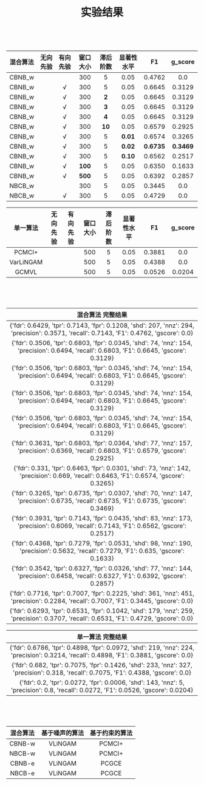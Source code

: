 <h1 align="center">实验结果</h1>

&nbsp;

&nbsp;

| 混合算法 | 无向先验 | 有向先验 | 窗口大小 | 滞后阶数 | 显著性水平 |     F1     |  g_score   |
| :------: | :------: | :------: | :------: | :------: | :--------: | :--------: | :--------: |
|  CBNB_w  |          |          |   300    |    5     |    0.05    |   0.4762   |    0.0     |
|  CBNB_w  |          |    √     |   300    |    5     |    0.05    |   0.6645   |   0.3129   |
|  CBNB_w  |          |    √     |   300    |  **2**   |    0.05    |   0.6645   |   0.3129   |
|  CBNB_w  |          |    √     |   300    |  **3**   |    0.05    |   0.6645   |   0.3129   |
|  CBNB_w  |          |    √     |   300    |  **4**   |    0.05    |   0.6645   |   0.3129   |
|  CBNB_w  |          |    √     |   300    |  **10**  |    0.05    |   0.6579   |   0.2925   |
|  CBNB_w  |          |    √     |   300    |    5     |  **0.01**  |   0.6574   |   0.3265   |
|  CBNB_w  |          |    √     |   300    |    5     |  **0.02**  | **0.6735** | **0.3469** |
|  CBNB_w  |          |    √     |   300    |    5     |  **0.10**  |   0.6562   |   0.2517   |
|  CBNB_w  |          |    √     | **100**  |    5     |    0.05    |   0.6350   |   0.1633   |
|  CBNB_w  |          |    √     | **500**  |    5     |    0.05    |   0.6392   |   0.2857   |
|  NBCB_w  |          |          |   300    |    5     |    0.05    |   0.3445   |    0.0     |
|  NBCB_w  |          |    √     |   300    |    5     |    0.05    |   0.4729   |    0.0     |

| 单一算法  | 无向先验 | 有向先验 | 窗口大小 | 滞后阶数 | 显著性水平 |   F1   | g_score |
| :-------: | :------: | :------: | :------: | :------: | :--------: | :----: | :-----: |
|  PCMCI+   |          |          |   500    |    5     |    0.05    | 0.3881 |   0.0   |
| VarLiNGAM |          |          |   500    |    5     |    0.05    | 0.4388 |   0.0   |
|   GCMVL   |          |          |   500    |    5     |    0.05    | 0.0526 | 0.0204  |

&nbsp;

&nbsp;

|                      混合算法 完整结果                       |
| :----------------------------------------------------------: |
| {'fdr': 0.6429, 'tpr': 0.7143, 'fpr': 0.1208, 'shd': 207, 'nnz': 294, 'precision': 0.3571, 'recall': 0.7143, 'F1': 0.4762, 'gscore': 0.0} |
| {'fdr': 0.3506, 'tpr': 0.6803, 'fpr': 0.0345, 'shd': 74, 'nnz': 154, 'precision': 0.6494, 'recall': 0.6803, 'F1': 0.6645, 'gscore': 0.3129} |
| {'fdr': 0.3506, 'tpr': 0.6803, 'fpr': 0.0345, 'shd': 74, 'nnz': 154, 'precision': 0.6494, 'recall': 0.6803, 'F1': 0.6645, 'gscore': 0.3129} |
| {'fdr': 0.3506, 'tpr': 0.6803, 'fpr': 0.0345, 'shd': 74, 'nnz': 154, 'precision': 0.6494, 'recall': 0.6803, 'F1': 0.6645, 'gscore': 0.3129} |
| {'fdr': 0.3506, 'tpr': 0.6803, 'fpr': 0.0345, 'shd': 74, 'nnz': 154, 'precision': 0.6494, 'recall': 0.6803, 'F1': 0.6645, 'gscore': 0.3129} |
| {'fdr': 0.3631, 'tpr': 0.6803, 'fpr': 0.0364, 'shd': 77, 'nnz': 157, 'precision': 0.6369, 'recall': 0.6803, 'F1': 0.6579, 'gscore': 0.2925} |
| {'fdr': 0.331, 'tpr': 0.6463, 'fpr': 0.0301, 'shd': 73, 'nnz': 142, 'precision': 0.669, 'recall': 0.6463, 'F1': 0.6574, 'gscore': 0.3265} |
| {'fdr': 0.3265, 'tpr': 0.6735, 'fpr': 0.0307, 'shd': 70, 'nnz': 147, 'precision': 0.6735, 'recall': 0.6735, 'F1': 0.6735, 'gscore': 0.3469} |
| {'fdr': 0.3931, 'tpr': 0.7143, 'fpr': 0.0435, 'shd': 83, 'nnz': 173, 'precision': 0.6069, 'recall': 0.7143, 'F1': 0.6562, 'gscore': 0.2517} |
| {'fdr': 0.4368, 'tpr': 0.7279, 'fpr': 0.0531, 'shd': 98, 'nnz': 190, 'precision': 0.5632, 'recall': 0.7279, 'F1': 0.635, 'gscore': 0.1633} |
| {'fdr': 0.3542, 'tpr': 0.6327, 'fpr': 0.0326, 'shd': 77, 'nnz': 144, 'precision': 0.6458, 'recall': 0.6327, 'F1': 0.6392, 'gscore': 0.2857} |
| {'fdr': 0.7716, 'tpr': 0.7007, 'fpr': 0.2225, 'shd': 361, 'nnz': 451, 'precision': 0.2284, 'recall': 0.7007, 'F1': 0.3445, 'gscore': 0.0} |
| {'fdr': 0.6293, 'tpr': 0.6531, 'fpr': 0.1042, 'shd': 179, 'nnz': 259, 'precision': 0.3707, 'recall': 0.6531, 'F1': 0.4729, 'gscore': 0.0} |

|                      单一算法 完整结果                       |
| :----------------------------------------------------------: |
| {'fdr': 0.6786, 'tpr': 0.4898, 'fpr': 0.0972, 'shd': 219, 'nnz': 224, 'precision': 0.3214, 'recall': 0.4898, 'F1': 0.3881, 'gscore': 0.0} |
| {'fdr': 0.682, 'tpr': 0.7075, 'fpr': 0.1426, 'shd': 233, 'nnz': 327, 'precision': 0.318, 'recall': 0.7075, 'F1': 0.4388, 'gscore': 0.0} |
| {'fdr': 0.2, 'tpr': 0.0272, 'fpr': 0.0006, 'shd': 143, 'nnz': 5, 'precision': 0.8, 'recall': 0.0272, 'F1': 0.0526, 'gscore': 0.0204} |

&nbsp;

&nbsp;

| 混合算法 | 基于噪声的算法 | 基于约束的算法 |
| :------: | :------------: | :------------: |
|  CBNB-w  |    VLiNGAM     |     PCMCI+     |
|  NBCB-w  |    VLiNGAM     |     PCMCI+     |
|  CBNB-e  |    VLiNGAM     |     PCGCE      |
|  NBCB-e  |    VLiNGAM     |     PCGCE      |



